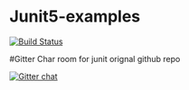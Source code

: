# Junit5-examples

[![Build Status](https://travis-ci.org/gopinath-langote/Junit5-examples.svg)](https://travis-ci.org/gopinath-langote/Junit5-examples)

#Gitter Char room for junit orignal github repo

[![Gitter chat](https://badges.gitter.im/junit-team/junit5.png)](https://gitter.im/junit-team/junit5)

